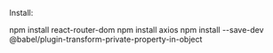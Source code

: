 Install:

npm install react-router-dom 
npm install axios
npm install --save-dev @babel/plugin-transform-private-property-in-object